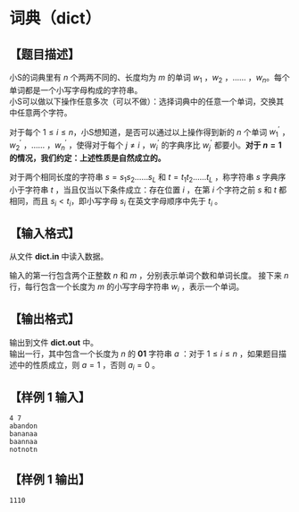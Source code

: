 # 词典（dict）  

## 【题目描述】  
小S的词典里有 $n$ 个两两不同的、长度均为 $m$ 的单词 $w_{1}$ ，$w_{2}$ ，$……$ ，$w_{n}$。每个单词都是一个小写字母构成的字符串。  
小S可以做以下操作任意多次（可以不做）：选择词典中的任意一个单词，交换其中任意两个字符。

对于每个 $1≤i≤n$，小S想知道，是否可以通过以上操作得到新的 $n$ 个单词 $w_{1}^{'}$ ，$w_{2}^{'}$ ，$……$ ，$w_{n}^{'}$ ，使得对于每个 $j\not=i$ ，$w_{i}^{'}$ 的字典序比 $w_{j}^{'}$ 都要小。__对于 $n=1$ 的情况，我们约定：上述性质是自然成立的。__  

对于两个相同长度的字符串 $s=s_{1}s_{2}……s_{L}$ 和 $t=t_{1}t_{2}……t_{L}$ ，称字符串 $s$ 字典序小于字符串 $t$ ，当且仅当以下条件成立：存在位置 $i$ ，在第 $i$ 个字符之前 $s$ 和 $t$ 都相同，而且 $s_{i}<t_{i}$，即小写字母 $s_{i}$ 在英文字母顺序中先于 $t_{i}$ 。  

## 【输入格式】  
从文件 __dict.in__ 中读入数据。  

输入的第一行包含两个正整数 $n$ 和 $m$ ，分别表示单词个数和单词长度。
接下来 $n$ 行，每行包含一个长度为 $m$ 的小写字母字符串 $w_{i}$ ，表示一个单词。

## 【输出格式】  
输出到文件 __dict.out__ 中。  
输出一行，其中包含一个长度为 $n$ 的 __01__ 字符串 $a$ ：对于 $1≤i≤n$ ，如果题目描述中的性质成立，则 $a=1$ ，否则 $a_{i}=0$ 。

## 【样例 $1$ 输入】  

```
4 7
abandon
bananaa
baannaa
notnotn
```

## 【样例 $1$ 输出】

```
1110
```
